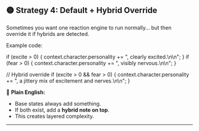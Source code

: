 ## 🟡 Strategy 4: Default + Hybrid Override

Sometimes you want one reaction engine to run normally… but then override it if hybrids are detected.

Example code:

if (excite > 0) {
context.character.personality += ", clearly excited.\n\n";
}
if (fear > 0) {
context.character.personality += ", visibly nervous.\n\n";
}

// Hybrid override
if (excite > 0 && fear > 0) {
context.character.personality += ", a jittery mix of excitement and nerves.\n\n";
}

📖 **Plain English:**

* Base states always add something.
* If both exist, add a **hybrid note on top**.
* This creates layered complexity.

---
